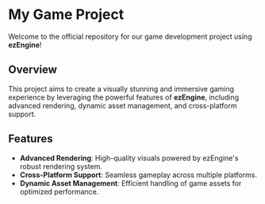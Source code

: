 # My Game Project

Welcome to the official repository for our game development project using **ezEngine**!

## Overview

This project aims to create a visually stunning and immersive gaming experience by leveraging the powerful features of **ezEngine**, including advanced rendering, dynamic asset management, and cross-platform support.

## Features

- **Advanced Rendering**: High-quality visuals powered by ezEngine's robust rendering system.
- **Cross-Platform Support**: Seamless gameplay across multiple platforms.
- **Dynamic Asset Management**: Efficient handling of game assets for optimized performance.


